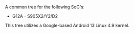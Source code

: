 A common tree for the following SoC's:
* G12A - S905X2/Y2/D2

This tree utilizes a Google-based Android 13 Linux 4.9 kernel.

